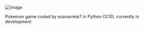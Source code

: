 ![image](https://user-images.githubusercontent.com/57218933/168020062-9d233134-b4d4-439f-94db-2b8ab083780b.png)

Pokemon game coded by snavarrete7 in Python (3.10), currently in development
